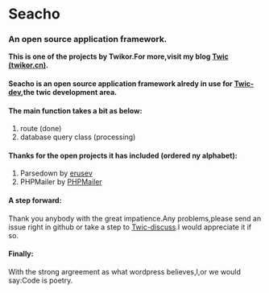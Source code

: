 # Seacho
### An open source application framework.
**This is one of the projects by Twikor.For more,visit my blog [Twic (twikor.cn)](http://twikor.cn).**

#### **Seacho** is an open source application framework **alredy in use** for [Twic-dev](http://dev.twikor.cn),the twic development area.

#### The main function takes a bit as below:
1. route (done)
2. database query class (processing)

#### Thanks for the open projects it has included (ordered ny alphabet):
1. Parsedown by [erusev](https://github.com/erusev/parsedown)
2. PHPMailer by [PHPMailer](https://github.com/PHPMailer/PHPMailer)

#### A step forward:
Thank you anybody with the great impatience.Any problems,please send an issue right in github or take a step to [Twic-discuss](http://twikor.cn/discuss).I would appreciate it if so.

#### Finally:
With the strong argreement as what wordpress believes,I,or we would say:Code is poetry.
